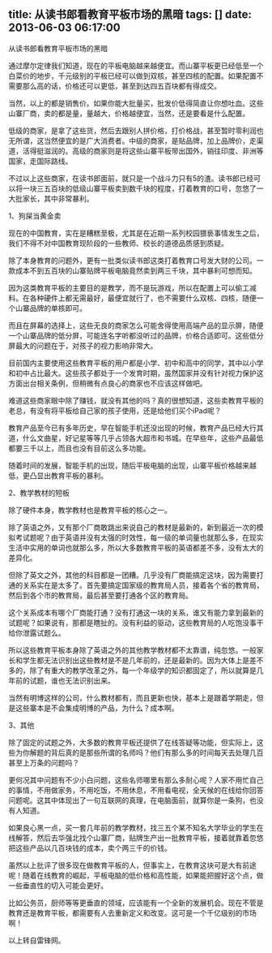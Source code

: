 title: 从读书郎看教育平板市场的黑暗
tags: []
date: 2013-06-03 06:17:00
---

从读书郎看教育平板市场的黑暗

通过摩尔定律我们知道，现在的平板电脑越来越便宜。而山寨平板更已经低至一个白菜价的地步，千元级别的平板已经可以做到双核，甚至四核的配置。如果配置不需要那么高的话，价格还可以更低，甚至到达四五百块都有得成交。

当然，以上的都是销售价。如果你能大批量买，批发价低得简直让你想吐血。这些山寨厂商，卖的都是量，量越大，价格越便宜，当然，还是要看是什么配置。

低级的商家，是拿了这些货，然后去跟别人拼价格，打价格战，甚至暂时零利润也无所谓，这当然便宜的是广大消费者。中级的商家，是贴品牌，加上品牌价，走渠道，活得挺滋润的。高级的商家则是将这些山寨平板带出国外，销往印度、非洲等国家，走国际路线。

不过以上这些商家，在读书郎面前，就只是一个战斗力只有5的渣。读书郎已经可以将一块三五百块的低级山寨平板卖到数千块的程度，打着教育的口号，忽悠了一大批家长，其中非常暴利。
<!--more-->
1、狗屎当黄金卖

现在的中国教育，实在是糟糕至极，尤其是在近期一系列校园猥亵事情发生之后，我们不得不对中国教育现阶段的一些教师、校长的道德品质感到质疑。

除了本身教育的问题外，更有一批类似读书郎这类打着教育口号发大财的公司。一款成本不到五百块的山寨贴牌平板电脑竟然卖到两三千块，其中暴利可想而知。

因为这类教育平板的主要目的是教学，而不是玩游戏，所以在配置上可以偷工减料。在各种硬件上都无需最好，最便宜就行了，也不需要什么双核、四核，随便一个山寨品牌的单核即可。

而且在屏幕的选择上，这些无良的商家怎么可能舍得使用高端产品的显示屏，随便一个山寨品牌的低分屏，可能连名字听都没听过的品牌，价格合适即可。这些低分屏最大的问题在于，对孩子的视力影响非常大。

目前国内主要使用这些教育平板的用户都是小学、初中和高中的同学，其中以小学和初中占比最大。这些孩子都处于一个发育时期，虽然国家并没有针对视力保护这方面出台相关条例，但稍微有点良心的商家也不应该这样做吧。

难道这些商家眼中除了赚钱，就没有其他的吗？真的很想知道，这些卖教育平板的老总，有没有将平板给自己家的孩子使用，还是给他们买个iPad呢？

教育产品至今已有多年历史，早在智能手机还没出现的时候，教育产品已经大行其道，什么文曲星，好记星等等几乎占领各大超市和书城。在早些年，这些产品最低都要三千以上，而且也没有目前这么多功能。

随着时间的发展，智能手机的出现，随后平板电脑的出现，山寨平板价格越来越低，更凸显出教育平板的暴利。

2、教学教材的短板

除了硬件本身，教学教材也是教育平板的核心之一。

除了英语之外，又有那个厂商敢跳出来说自己的教材是最新的，新到最近一次的模拟考试题呢？由于英语并没有太强的时效性，每一级的单词量也就那么多，在现实生活中实用的单词也就那么多，所以大多数教育平板的英语都差不多，没有太大的差异化。

但除了英文之外，其他的科目都是一团糟。几乎没有厂商能搞定这块，因为需要打通的关系实在是太多了。首先要搞定国家级的教育局人员，接着各个省的教育局，然后到各个市的教育局，最后甚至要打通各个区的教育局。

这个关系成本有哪个厂商能打通？没有打通这一块的关系，谁又有能力拿到最新的试题呢？如果说有，那都是瞎扯的。没有利益的驱动，这些教育局的人吃饱没事干给你泄露试题么。

所以这些教育平板本身除了英语之外的其他教学教材都不太靠谱，纯忽悠。一般家长和学生都无法识别出这些教材是不是几年前的，还是最新的。因为大体上是差不多的，除了有重大的教学改革之外，每一个年级学的知识都固定了，所以就算是几年前的试题，谁也无法识别出来。

当然有明博这样的公司，什么教材都有，而且更新也快，基本上是跟着学期走，但是这些寨本是不会集成明博的产品，为什么？成本啊。

3、其他

除了固定的试题之外，大多数的教育平板还提供了在线答疑等功能，但实际上，这些为你解题的背后真的是那些所谓的名师吗？他们有那么多的时间每天去处理几百甚至上万条的问题吗？

更何况其中问题有不少小白问题，这些名师哪里有那么多耐心呢？人家不用忙自己的事情，不用做家务，不用吃饭，不用休息，不用看电视，全天候的在线给你回答问题呢。这其中体现出了一句互联网的真理，在电脑面前，就算你是一条狗，也没有人知道。

如果良心黑一点，买一套几年前的教学教材，找三五个某不知名大学毕业的学生在线解答，然后去华强北找个山寨厂商，贴牌生产出一批教育平板，接着就靠着忽悠把这些产品以几百块钱的成本，卖个两三千的价钱。

虽然以上批评了很多现在做教育平板的人，但事实上，在教育这块可是大有前途呢！随着在线教育的崛起，平板电脑的低价格和高性能，如果能把握好这个点，做一些垂直性的切入可能会更好。

比如公务员，厨师等等更垂直的领域，应该能有一个全新的发展机会。现在不管是教育还是教育平板，都需要有人去重新定义和改变。这可是一个千亿级别的市场啊！

以上转自雷锋网。